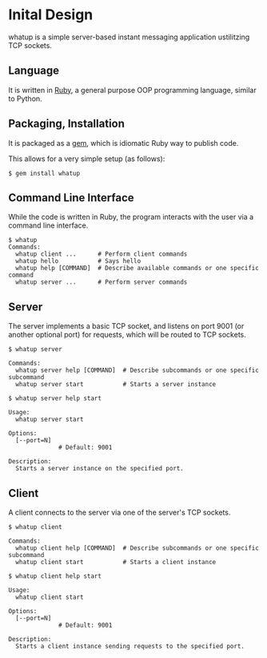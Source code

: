 # Inital Design

whatup is a simple server-based instant messaging application ustilitzing TCP sockets.

## Language

It is written in [Ruby](https://www.ruby-lang.org/en/), a general purpose OOP
programming language, similar to Python.

## Packaging, Installation

It is packaged as a [gem](https://guides.rubygems.org/), which is idiomatic Ruby way to publish code.

This allows for a very simple setup (as follows):

```
$ gem install whatup
```

## Command Line Interface

While the code is written in Ruby, the program interacts with the user via a
command line interface.

```
$ whatup
Commands:
  whatup client ...      # Perform client commands
  whatup hello           # Says hello
  whatup help [COMMAND]  # Describe available commands or one specific command
  whatup server ...      # Perform server commands
```

## Server

The server implements a basic TCP socket, and listens on port 9001 (or another
optional port) for requests, which will be routed to TCP sockets.

```
$ whatup server

Commands:
  whatup server help [COMMAND]  # Describe subcommands or one specific subcommand
  whatup server start           # Starts a server instance

$ whatup server help start

Usage:
  whatup server start

Options:
  [--port=N]
              # Default: 9001

Description:
  Starts a server instance on the specified port.
```

## Client

A client connects to the server via one of the server's TCP sockets.

```
$ whatup client

Commands:
  whatup client help [COMMAND]  # Describe subcommands or one specific subcommand
  whatup client start           # Starts a client instance

$ whatup client help start

Usage:
  whatup client start

Options:
  [--port=N]
              # Default: 9001

Description:
  Starts a client instance sending requests to the specified port.
```
